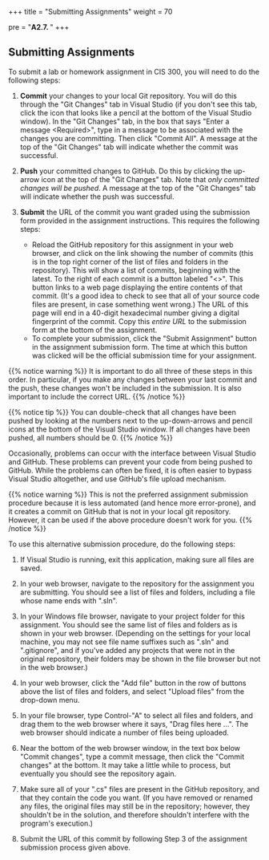 +++
title = "Submitting Assignments"
weight = 70

pre = "<b>A2.7. </b>"
+++

## Submitting Assignments

To submit a lab or homework assignment in CIS 300, you will need to do the following steps:

1.  **Commit** your changes to your local Git repository. You will do this through the "Git Changes" tab in Visual Studio (if you don't see this tab, click the icon that looks like a pencil at the bottom of the
    Visual Studio window). In the "Git Changes" tab, in the box that says "Enter a message \<Required\>", type in a message to be
    associated with the changes you are committing. Then click "Commit
    All". A message at the top of the "Git Changes" tab will indicate whether the commit was successful.
    
3.  **Push** your committed changes to GitHub. Do this by clicking the
    up-arrow icon at the top of the "Git Changes" tab. Note that *only committed changes will be pushed*. A message at the top of the "Git Changes" tab will indicate whether the push was successful.
    
4.  **Submit** the URL of the commit you want graded using the submission
    form provided in the assignment instructions. This requires the
    following steps: 
    -   Reload the GitHub repository for this assignment in your web
        browser, and click on the link showing the number of commits
        (this is in the top right corner of the list of files and
        folders in the repository). This
        will show a list of commits, beginning with the latest. To the
        right of each commit is a button labeled "\<\>". This button
        links to a web page displaying the entire contents of that
        commit. (It's a good idea to check to see that all of your
        source code files are present, in case something went wrong.)
        The URL of this page will end in a 40-digit hexadecimal number
        giving a digital fingerprint of the commit. Copy this *entire URL* to
        the submission form at the bottom of the assignment. 
    -   To complete your submission, click the "Submit Assignment"
        button in  the assignment submission form. The time at which
        this button was clicked will be the official submission time
        for your assignment. 

{{% notice warning %}}
It is important to do all three of these steps in this order. In
particular, if you make any changes between your last commit and the
push, these changes won't be included in the submission. It is also important to include the correct URL. 
{{% /notice %}}

{{% notice tip %}}
You can double-check that all changes have been pushed by looking at
the numbers next to the up-down-arrows and pencil icons at the bottom of the
Visual Studio window. If all changes have been pushed, all numbers
should be 0.
{{% /notice %}}

Occasionally, problems can occur with the interface between Visual
Studio and GitHub. These problems can prevent your code from being
pushed to GitHub. While the problems can often be fixed, it is often
easier to bypass Visual Studio altogether, and use GitHub's file
upload mechanism. 

{{% notice warning %}}
This is not the preferred assignment submission procedure because it
is less automated (and hence more error-prone), and it creates a
commit on GitHub that is not in your local git repository. However, it
can be used if the above procedure doesn't work for you. 
{{% /notice %}}

To use this alternative submission procedure, do the following steps:

1.  If Visual Studio is running, exit this application, making sure all files are saved.

2.  In your web browser, navigate to the repository for the assignment you are submitting. You should see a list of files and folders, including a file whose name ends with ".sln".

3.  In your Windows file browser, navigate to your project folder for this assignment. You should see the same list of files and folders as is shown in your web browser. (Depending on the settings for your local machine, you may not see file name suffixes such as ".sln" and ".gitignore", and if you've added any projects that were not in the original repository, their folders may be shown in the file browser but not in the web browser.)

4.  In your web browser, click the "Add file" button in the row of
    buttons above the list of files and folders, and select 
    "Upload files" from the drop-down menu.

5.  In your file browser, type Control-"A" to select all files and folders, and drag them to the web browser where it says, "Drag files here ...". The web browser should indicate a number of files being uploaded.

6.  Near the bottom of the web browser window, in the text box below "Commit changes", type a commit message, then click the "Commit changes" at the bottom. It may take a little while to process, but eventually you should see the repository again.

7.  Make sure all of your ".cs" files are present in the GitHub repository, and that they contain the code you want. (If you have removed or renamed any files, the original files may still be in the repository; however, they shouldn't be in the solution, and therefore shouldn't interfere with the program's execution.)

8.  Submit the URL of this commit by following Step 3 of the assignment submission process given above.